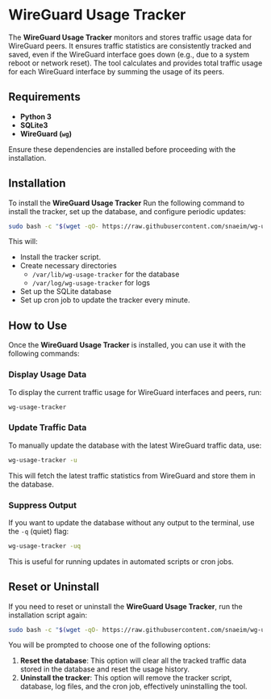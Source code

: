 
# WireGuard Usage Tracker

The **WireGuard Usage Tracker** monitors and stores traffic usage data for WireGuard peers. It ensures traffic statistics are consistently tracked and saved, even if the WireGuard interface goes down (e.g., due to a system reboot or network reset). The tool calculates and provides total traffic usage for each WireGuard interface by summing the usage of its peers.

## Requirements

- **Python 3**
- **SQLite3**
- **WireGuard (`wg`)**

Ensure these dependencies are installed before proceeding with the installation.

## Installation

To install the **WireGuard Usage Tracker** Run the following command to install the tracker, set up the database, and configure periodic updates:
   ```bash
   sudo bash -c "$(wget -qO- https://raw.githubusercontent.com/snaeim/wg-usage-tracker/refs/heads/main/wg-usage-helper.sh)"
   ```

   This will:
   - Install the tracker script.
   - Create necessary directories
      - `/var/lib/wg-usage-tracker` for the database 
      - `/var/log/wg-usage-tracker` for logs
   - Set up the SQLite database 
   - Set up cron job to update the tracker every minute.

## How to Use

Once the **WireGuard Usage Tracker** is installed, you can use it with the following commands:

### Display Usage Data
To display the current traffic usage for WireGuard interfaces and peers, run:

```bash
wg-usage-tracker
```

### Update Traffic Data
To manually update the database with the latest WireGuard traffic data, use:

```bash
wg-usage-tracker -u
```

This will fetch the latest traffic statistics from WireGuard and store them in the database.

### Suppress Output
If you want to update the database without any output to the terminal, use the `-q` (quiet) flag:

```bash
wg-usage-tracker -uq
```

This is useful for running updates in automated scripts or cron jobs.

## Reset or Uninstall

If you need to reset or uninstall the **WireGuard Usage Tracker**, run the installation script again:

```bash
sudo bash -c "$(wget -qO- https://raw.githubusercontent.com/snaeim/wg-usage-tracker/refs/heads/main/wg-usage-helper.sh)"
```

You will be prompted to choose one of the following options:

1. **Reset the database**: This option will clear all the tracked traffic data stored in the database and reset the usage history.
2. **Uninstall the tracker**: This option will remove the tracker script, database, log files, and the cron job, effectively uninstalling the tool.
